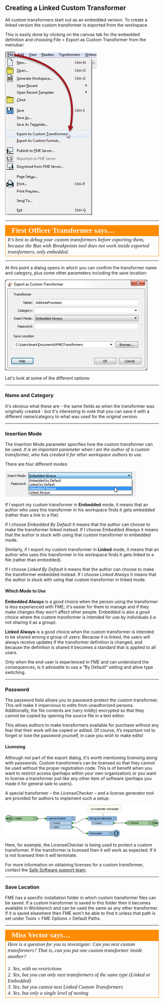 ## Creating a Linked Custom Transformer ##

All custom transformers start out as an embedded version. To create a linked version the custom transformer is exported from the workspace.

This is easily done by clicking on the canvas tab for the embedded definition and choosing File > Export as Custom Transformer from the menubar:

![](./Images/Img3.33.CustomTransformerExport.png)

---

<table style="border-spacing: 0px">
<tr>
<td style="vertical-align:middle;background-color:darkorange;border: 2px solid darkorange">
<i class="fa fa-quote-left fa-lg fa-pull-left fa-fw" style="color:white;padding-right: 12px;vertical-align:text-top"></i>
<span style="color:white;font-size:x-large;font-weight: bold;font-family:serif">First Officer Transformer says…</span>
</td>
</tr>

<tr>
<td style="border: 1px solid darkorange">
<span style="font-family:serif; font-style:italic; font-size:larger">
It’s best to debug your custom transformers before exporting them, because the Run with Breakpoints tool does not work inside exported transformers, only embedded.
</span>
</td>
</tr>
</table>

---

At this point a dialog opens in which you can confirm the transformer name and category, plus some other parameters including the save location:

![](./Images/Img3.34.CustomTransformerExportDialog.png)

Let's look at some of the different options:

---

### Name and Category ###

It's obvious what these are - the same fields as when the transformer was originally created - but it's interesting to note that you can save it with a different name/category to what was used for the original version.

---

### Insertion Mode ###

The Insertion Mode parameter specifies how the custom transformer can be used. *It is an important parameter when I am the author of a custom transformer, who has created it for other workspace authors to use.*

There are four different modes:

![](./Images/Img3.36.CustomTransformerExportDialogModes.png)


If I export my custom transformer in **Embedded** mode, it means that an author who uses this transformer in his workspace finds it gets embedded (rather than a link to a file). 

If I choose *Embedded By Default* it means that the author can choose to make the transformer linked instead. If I choose *Embedded Always* it means that the author is stuck with using that custom transformer in embedded mode.

Similarly, if I export my custom transformer in **Linked** mode, it means that an author who uses this transformer in his workspace finds it gets linked to a file (rather than embedded). 

If I choose *Linked By Default* it means that the author can choose to make the transformer embedded instead. If I choose *Linked Always* it means that the author is stuck with using that custom transformer in linked mode.

#### Which Mode to Use ####

**Embedded Always** is a good choice when the person using the transformer is less experienced with FME; it's easier for them to manage and if they make changes they won't affect other people. Embedded is also a good choice where the custom transformer is intended for use by individuals (i.e. not sharing it as a group).

**Linked Always** is a good choice when the custom transformer is intended to be shared among a group of users. Because it is linked, the users will always receive updates if the transformer definition is changed, and because the definition is shared it becomes a standard that is applied to all users. 

Only when the end-user is experienced in FME and can understand the consequences, is it advisable to use a “By Default” setting and allow type switching.

---

### Password ###

The password field allows you to password-protect the custom transformer. This will make it impervious to edits from unauthorized persons. Additionally, the file contents are (very mildly) encrypted so that they cannot be copied by opening the source file in a text editor.

This allows authors to make transformers available for purchase without any fear that their work will be copied or edited. Of course, it’s important not to forget or lose the password yourself, in case you wish to make edits!

#### Licensing ####

Although not part of the export dialog, it's worth mentioning licensing along with passwords. Custom transformers can be licensed so that they cannot be used without the proper registration code. This is of benefit when you want to restrict access (perhaps within your own organization) or you want to license a transformer just like any other item of software (perhaps you made it for general sale to users).

A special transformer – the *LicenseChecker* – and a license generator tool are provided for authors to implement such a setup:

![](./Images/Img3.37.CustomTransformerLicenseCheck.png)

Here, for example, the LicenseChecker is being used to protect a custom transformer. If the transformer is licensed then it will work as expected. If it is not licensed then it will terminate.

For more information on obtaining licenses for a custom transformer, contact the [Safe Software support team](www.safe.com/support).

---

### Save Location ###

FME has a specific installation folder in which custom transformer files can be saved. If a custom transformer is saved in this folder then it becomes available in Workbench and can be used the same as any other transformer. If it is saved elsewhere then FME won't be able to find it unless that path is set under Tools > FME Options > Default Paths.

---

<table style="border-spacing: 0px">
<tr>
<td style="vertical-align:middle;background-color:darkorange;border: 2px solid darkorange">
<i class="fa fa-quote-left fa-lg fa-pull-left fa-fw" style="color:white;padding-right: 12px;vertical-align:text-top"></i>
<span style="color:white;font-size:x-large;font-weight: bold;font-family:serif">Miss Vector says…</span>
</td>
</tr>

<tr>
<td style="border: 1px solid darkorange">
<span style="font-family:serif; font-style:italic; font-size:larger">
Here is a question for you to investigate: Can you nest custom transformers? That is, can you put one custom transformer inside another?
<br><br>1. Yes, with no restrictions
<br>2. Yes, but you can only nest transformers of the same type (Linked or Embedded)
<br>3. Yes, but you cannot nest Linked Custom Transformers
<br>4. Yes, but only a single level of nesting
</span>
</td>
</tr>
</table>